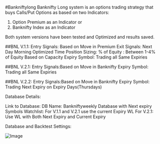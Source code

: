 #Bankniftylong
Banknifty Long system is an options trading strategy that buys Calls/Put Options as based on two Indicators: 
1. Option Premium as an Indicator or 
2. Banknifty Index as an Indicator

Both system versions have been tested and Optimized and results saved. 

##BNL V.1.1:
Entry Signals: Based on Move in Premium
Exit Signals:  Next Day Morning Optimized Time
Position Sizing: % of Equity : Between 1-4% of Equity Based on Capacity 
Expiry Symbol: Trading all Same Expiries

##BNL V.2.1:
Entry Signals:Based on Move in Banknifty
Expiry Symbol: Trading all Same Expiries

##BNL V.2.2:
Entry Signals:Based on Move in Banknifty
Expiry Symbol: Trading Next Expiry on Expiry Days(Thursdays)

Database Details:

Link to Database:
DB Name: Bankniftyweekly Database with Next expiry Symbols
Watchlist: 
For V.1.1 and V.2.1 use the current Expiry WL
For V.2.1: Use WL with Both Next Expiry and Current Expiry

Database and Backtest Settings:

![Image](https://github.com/qodeinvestments/Bankniftylong/blob/main/BNLongbacktest%20settings.png)



